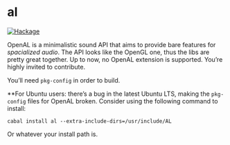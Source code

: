 # al

[![Hackage](https://img.shields.io/badge/hackage-0.1.4-orange.svg?style=flat)](https://hackage.haskell.org/package/al)

OpenAL is a minimalistic sound API that aims to provide bare features for *spacialized audio*. The API looks
like the OpenGL one, thus the libs are pretty great together. Up to now, no OpenAL extension is supported.
You’re highly invited to contribute.

You’ll need `pkg-config` in order to build.

**For Ubuntu users: there’s a bug in the latest Ubuntu LTS, making the `pkg-config` files for OpenAL broken.
Consider using the following command to install:

    cabal install al --extra-include-dirs=/usr/include/AL

Or whatever your install path is.
